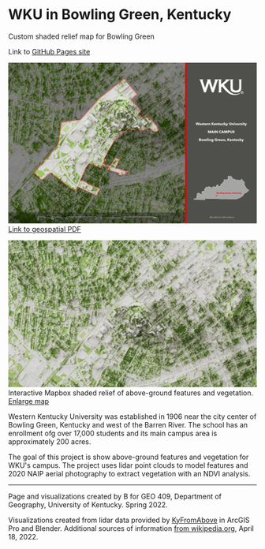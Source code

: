 # WKU in Bowling Green, Kentucky
Custom shaded relief map for Bowling Green

Link to [GitHub Pages site](https://ionajo.github.io/bowling-green/)

![WKU Campus area](Campus-map.jpg)
[Link to geospatial PDF](Campus-map.pdf)

![Link to Mapbox interactive map](preview-map.jpg)
Interactive Mapbox shaded relief of above-ground features and vegetation. [Enlarge map](map.html)

Western Kentucky University was established in 1906 near the city center of Bowling Green, Kentucky and west of the Barren River. The school has an enrollment ofg over 17,000 students and its main campus area is approximately 200 acres.

The goal of this project is show above-ground features and vegetation for WKU's campus. The project uses lidar point clouds to model features and 2020 NAIP aerial photography to extract vegetation with an NDVI analysis.

<hr>

Page and visualizations created by B for GEO 409, Department of Geography, University of Kentucky. Spring 2022.

Visualizations created from lidar data provided by [KyFromAbove](https://kyfromabove.ky.gov) in ArcGIS Pro and Blender. Additional sources of information [from wikipedia.org](https://en.wikipedia.org/wiki/Western_Kentucky_University), April 18, 2022.
